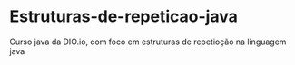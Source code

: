 # Estruturas-de-repeticao-java
Curso java da DIO.io, com foco em estruturas de repetioção na linguagem java 
